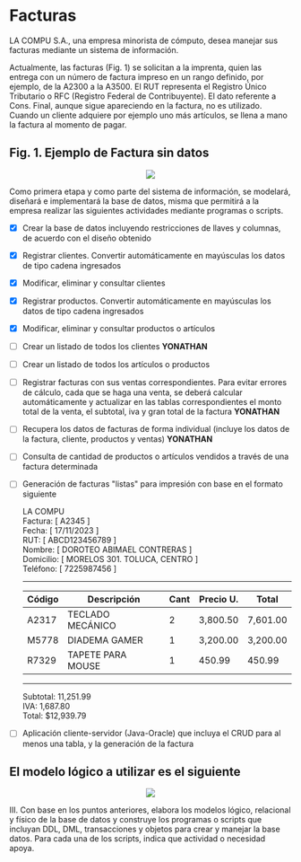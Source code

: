 # Facturas
LA COMPU S.A., una empresa minorista de cómputo, desea manejar sus facturas mediante un sistema de información.

Actualmente, las facturas (Fig. 1) se solicitan a la imprenta, quien las entrega con un número de factura impreso en un rango definido, por ejemplo, de la A2300 a la A3500. El RUT representa el Registro Único Tributario o RFC (Registro Federal de Contribuyente). El dato referente a Cons. Final, aunque sigue apareciendo en la factura, no es utilizado. Cuando un cliente adquiere por ejemplo uno más artículos, se llena a mano la factura al momento de pagar.


## Fig. 1. Ejemplo de Factura sin datos

<p align="center">
    <img src="https://github.com/ElJeroGGs/Facturas/assets/148837954/a01e10f1-1455-4dd2-bb23-653c9a940a31" />
</p>

Como primera etapa y como parte del sistema de información, se modelará, diseñará e implementará la base de datos, misma que permitirá a la empresa realizar las siguientes actividades mediante programas o scripts.

- [x] Crear la base de datos incluyendo restricciones de llaves y columnas, de acuerdo con el diseño obtenido
- [x] Registrar clientes. Convertir automáticamente en mayúsculas los datos de tipo cadena ingresados
- [x] Modificar, eliminar y consultar clientes
- [x] Registrar productos. Convertir automáticamente en mayúsculas los datos de tipo cadena ingresados
- [x] Modificar, eliminar y consultar productos o artículos
- [ ] Crear un listado de todos los clientes **YONATHAN**
- [ ] Crear un listado de todos los artículos o productos
- [ ] Registrar facturas con sus ventas correspondientes. Para evitar errores de cálculo, cada que se haga una venta, se deberá calcular automáticamente y actualizar en las tablas correspondientes el monto total de la venta, el subtotal, iva y gran total de la factura **YONATHAN**
- [ ] Recupera los datos de facturas de forma individual (incluye los datos de la factura, cliente, productos y ventas) **YONATHAN**
- [ ] Consulta de cantidad de productos o artículos vendidos a través de una factura determinada
- [ ] Generación de facturas "listas" para impresión con base en el formato siguiente

    LA COMPU  
    Factura:   [ A2345 ]  
    Fecha:     [ 17/11/2023 ]  
    RUT:       [ ABCD123456789 ]  
    Nombre:    [ DOROTEO ABIMAEL CONTRERAS ]  
    Domicilio: [ MORELOS 301. TOLUCA, CENTRO ]  
    Teléfono:  [ 7225987456 ]  

    ----------------------------------------------------------

    | Código | Descripción        | Cant | Precio U. | Total   |
    |--------|--------------------|------|-----------|---------|
    | A2317  | TECLADO MECÁNICO   | 2    | 3,800.50  | 7,601.00|
    | M5778  | DIADEMA GAMER      | 1    | 3,200.00  | 3,200.00|
    | R7329  | TAPETE PARA MOUSE  | 1    | 450.99    | 450.99  |

    ----------------------------------------------------------

    Subtotal: 11,251.99  
    IVA: 1,687.80  
    Total: $12,939.79  
                                         
- [ ] Aplicación cliente-servidor (Java-Oracle) que incluya el CRUD para al menos una tabla, y la generación de la factura 

## El modelo lógico a utilizar es el siguiente
<p align="center">
    <img src="https://github.com/ElJeroGGs/Facturas/assets/148837954/03293b0b-e411-4f38-a655-28292c1d6e19" />
</p>



III. Con base en los puntos anteriores, elabora los modelos lógico, relacional y físico de la base de datos y construye los programas o scripts que incluyan DDL, DML, transacciones y objetos para crear y manejar la base datos. Para cada una de los scripts, indica que actividad o necesidad apoya.
